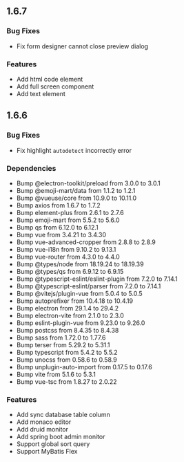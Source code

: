 ## 1.6.7

### Bug Fixes

 * Fix form designer cannot close preview dialog

### Features
 * Add html code element
 * Add full screen component
 * Add text element

## 1.6.6

### Bug Fixes

 * Fix highlight `autodetect` incorrectly error

### Dependencies

 * Bump @electron-toolkit/preload from 3.0.0 to 3.0.1
 * Bump @emoji-mart/data from 1.1.2 to 1.2.1
 * Bump @vueuse/core from 10.9.0 to 10.11.0
 * Bump axios from 1.6.7 to 1.7.2
 * Bump element-plus from 2.6.1 to 2.7.6
 * Bump emoji-mart from 5.5.2 to 5.6.0
 * Bump qs from 6.12.0 to 6.12.1
 * Bump vue from 3.4.21 to 3.4.30
 * Bump vue-advanced-cropper from 2.8.8 to 2.8.9
 * Bump vue-i18n from 9.10.2 to 9.13.1
 * Bump vue-router from 4.3.0 to 4.4.0
 * Bump @types/node from 18.19.24 to 18.19.39
 * Bump @types/qs from 6.9.12 to 6.9.15
 * Bump @typescript-eslint/eslint-plugin from 7.2.0 to 7.14.1
 * Bump @typescript-eslint/parser from 7.2.0 to 7.14.1
 * Bump @vitejs/plugin-vue from 5.0.4 to 5.0.5
 * Bump autoprefixer from 10.4.18 to 10.4.19
 * Bump electron from 29.1.4 to 29.4.2
 * Bump electron-vite from 2.1.0 to 2.3.0
 * Bump eslint-plugin-vue from 9.23.0 to 9.26.0
 * Bump postcss from 8.4.35 to 8.4.38
 * Bump sass from 1.72.0 to 1.77.6
 * Bump terser from 5.29.2 to 5.31.1
 * Bump typescript from 5.4.2 to 5.5.2
 * Bump unocss from 0.58.6 to 0.58.9
 * Bump unplugin-auto-import from 0.17.5 to 0.17.6
 * Bump vite from 5.1.6 to 5.3.1
 * Bump vue-tsc from 1.8.27 to 2.0.22

### Features

 * Add sync database table column
 * Add monaco editor
 * Add druid monitor
 * Add spring boot admin monitor
 * Support global sort query
 * Support MyBatis Flex
